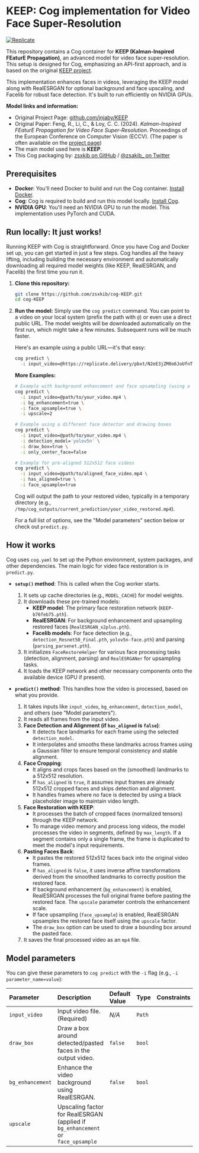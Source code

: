 # KEEP: Cog implementation for Video Face Super-Resolution

[![Replicate](https://replicate.com/zsxkib/keep/badge)](https://replicate.com/zsxkib/keep)

This repository contains a Cog container for **KEEP (Kalman-Inspired FEaturE Propagation)**, an advanced model for video face super-resolution. This setup is designed for Cog, emphasizing an API-first approach, and is based on the original [KEEP project](https://github.com/jnjaby/KEEP).

This implementation enhances faces in videos, leveraging the KEEP model along with RealESRGAN for optional background and face upscaling, and Facelib for robust face detection. It's built to run efficiently on NVIDIA GPUs.

**Model links and information:**
*   Original Project Page: [github.com/jnjaby/KEEP](https://github.com/jnjaby/KEEP)
*   Original Paper: Feng, R., Li, C., & Loy, C. C. (2024). *Kalman-Inspired FEaturE Propagation for Video Face Super-Resolution*. Proceedings of the European Conference on Computer Vision (ECCV). (The paper is often available on the [project page](https://github.com/jnjaby/KEEP))
*   The main model used here is **KEEP**.
*   This Cog packaging by: [zsxkib on GitHub](https://github.com/zsxkib) / [@zsakib_ on Twitter](https://twitter.com/zsakib_)

## Prerequisites

*   **Docker**: You'll need Docker to build and run the Cog container. [Install Docker](https://docs.docker.com/get-docker/).
*   **Cog**: Cog is required to build and run this model locally. [Install Cog](https://github.com/replicate/cog#install).
*   **NVIDIA GPU**: You'll need an NVIDIA GPU to run the model. This implementation uses PyTorch and CUDA.

## Run locally: It just works!

Running KEEP with Cog is straightforward. Once you have Cog and Docker set up, you can get started in just a few steps. Cog handles all the heavy lifting, including building the necessary environment and automatically downloading all required model weights (like KEEP, RealESRGAN, and Facelib) the first time you run it.

1.  **Clone this repository:**
    ```bash
    git clone https://github.com/zsxkib/cog-KEEP.git
    cd cog-KEEP
    ```

2.  **Run the model:**
    Simply use the `cog predict` command. You can point to a video on your local system (prefix the path with `@`) or even use a direct public URL. The model weights will be downloaded automatically on the first run, which might take a few minutes. Subsequent runs will be much faster.

    Here's an example using a public URL—it's that easy:
    ```bash
    cog predict \
      -i input_video=@https://replicate.delivery/pbxt/N2eE3jZM0o6JoUfnTXrwCkiklI5BN8USTvVjNk2r3cOvZ4mU/real_1.mp4
    ```

    **More Examples:**

    ```bash
    # Example with background enhancement and face upsampling (using a local file placeholder)
    cog predict \
      -i input_video=@path/to/your_video.mp4 \
      -i bg_enhancement=true \
      -i face_upsample=true \
      -i upscale=2

    # Example using a different face detector and drawing boxes
    cog predict \
      -i input_video=@path/to/your_video.mp4 \
      -i detection_model='yolov5n' \
      -i draw_box=true \
      -i only_center_face=false

    # Example for pre-aligned 512x512 face videos
    cog predict \
      -i input_video=@path/to/aligned_face_video.mp4 \
      -i has_aligned=true \
      -i face_upsample=true
    ```
    Cog will output the path to your restored video, typically in a temporary directory (e.g., `/tmp/cog_outputs/current_prediction/your_video_restored.mp4`).

    For a full list of options, see the "Model parameters" section below or check out `predict.py`.

## How it works

Cog uses `cog.yaml` to set up the Python environment, system packages, and other dependencies. The main logic for video face restoration is in `predict.py`.

*   **`setup()` method**: This is called when the Cog worker starts.
    1.  It sets up cache directories (e.g., `MODEL_CACHE`) for model weights.
    2.  It downloads these pre-trained models:
        *   **KEEP model**: The primary face restoration network (`KEEP-b76feb75.pth`).
        *   **RealESRGAN**: For background enhancement and upsampling restored faces (`RealESRGAN_x2plus.pth`).
        *   **Facelib models**: For face detection (e.g., `detection_Resnet50_Final.pth`, `yolov5n-face.pth`) and parsing (`parsing_parsenet.pth`).
    3.  It initializes `FaceRestoreHelper` for various face processing tasks (detection, alignment, parsing) and `RealESRGANer` for upsampling tasks.
    4.  It loads the KEEP network and other necessary components onto the available device (GPU if present).

*   **`predict()` method**: This handles how the video is processed, based on what you provide.
    1.  It takes inputs like `input_video`, `bg_enhancement`, `detection_model`, and others (see "Model parameters").
    2.  It reads all frames from the input video.
    3.  **Face Detection and Alignment (if `has_aligned` is `false`)**:
        *   It detects face landmarks for each frame using the selected `detection_model`.
        *   It interpolates and smooths these landmarks across frames using a Gaussian filter to ensure temporal consistency and stable alignment.
    4.  **Face Cropping**:
        *   It aligns and crops faces based on the (smoothed) landmarks to a 512x512 resolution.
        *   If `has_aligned` is `true`, it assumes input frames are already 512x512 cropped faces and skips detection and alignment.
        *   It handles frames where no face is detected by using a black placeholder image to maintain video length.
    5.  **Face Restoration with KEEP**:
        *   It processes the batch of cropped faces (normalized tensors) through the KEEP network.
        *   To manage video memory and process long videos, the model processes the video in segments, defined by `max_length`. If a segment contains only a single frame, the frame is duplicated to meet the model's input requirements.
    6.  **Pasting Faces Back**:
        *   It pastes the restored 512x512 faces back into the original video frames.
        *   If `has_aligned` is `false`, it uses inverse affine transformations derived from the smoothed landmarks to correctly position the restored face.
        *   If background enhancement (`bg_enhancement`) is enabled, RealESRGAN processes the full original frame before pasting the restored face. The `upscale` parameter controls the enhancement scale.
        *   If face upsampling (`face_upsample`) is enabled, RealESRGAN upsamples the restored face itself using the `upscale` factor.
        *   The `draw_box` option can be used to draw a bounding box around the pasted face.
    7.  It saves the final processed video as an `mp4` file.

## Model parameters

You can give these parameters to `cog predict` with the `-i` flag (e.g., `-i parameter_name=value`):

| Parameter                    | Description                                                                                                | Default Value        | Type              | Constraints                                                                 |
| :--------------------------- | :--------------------------------------------------------------------------------------------------------- | :------------------- | :---------------- | :-------------------------------------------------------------------------- |
| `input_video`                | Input video file. (Required)                                                                               | _N/A_                | `Path`            |                                                                             |
| `draw_box`                   | Draw a box around detected/pasted faces in the output video.                                               | `false`              | `bool`            |                                                                             |
| `bg_enhancement`             | Enhance the video background using RealESRGAN.                                                             | `false`              | `bool`            |                                                                             |
| `upscale`                    | Upscaling factor for RealESRGAN (applied if `bg_enhancement` or `face_upsample`